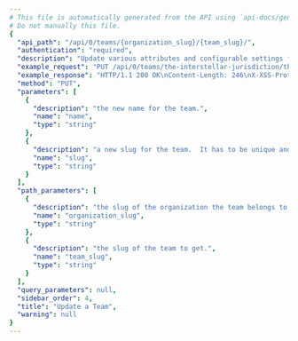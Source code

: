 ```yaml
---
# This file is automatically generated from the API using `api-docs/generate.py`
# Do not manually this file.
{
  "api_path": "/api/0/teams/{organization_slug}/{team_slug}/", 
  "authentication": "required", 
  "description": "Update various attributes and configurable settings for the given\nteam.", 
  "example_request": "PUT /api/0/teams/the-interstellar-jurisdiction/the-obese-philosophers/ HTTP/1.1\nHost: sentry.io\nAuthorization: Bearer {base64-encoded-key-here}\nContent-Type: application/json\n\n{\n  \"name\": \"The Inflated Philosophers\"\n}", 
  "example_response": "HTTP/1.1 200 OK\nContent-Length: 246\nX-XSS-Protection: 1; mode=block\nContent-Language: en\nX-Content-Type-Options: nosniff\nVary: Accept-Language, Cookie\nAllow: GET, PUT, DELETE, HEAD, OPTIONS\nX-Frame-Options: deny\nContent-Type: application/json\n\n{\n  \"avatar\": {\n    \"avatarType\": \"letter_avatar\", \n    \"avatarUuid\": null\n  }, \n  \"dateCreated\": \"2018-09-20T15:48:24.280Z\", \n  \"hasAccess\": true, \n  \"id\": \"4\", \n  \"isMember\": false, \n  \"isPending\": false, \n  \"name\": \"The Inflated Philosophers\", \n  \"slug\": \"the-obese-philosophers\"\n}", 
  "method": "PUT", 
  "parameters": [
    {
      "description": "the new name for the team.", 
      "name": "name", 
      "type": "string"
    }, 
    {
      "description": "a new slug for the team.  It has to be unique and available.", 
      "name": "slug", 
      "type": "string"
    }
  ], 
  "path_parameters": [
    {
      "description": "the slug of the organization the team belongs to.", 
      "name": "organization_slug", 
      "type": "string"
    }, 
    {
      "description": "the slug of the team to get.", 
      "name": "team_slug", 
      "type": "string"
    }
  ], 
  "query_parameters": null, 
  "sidebar_order": 4, 
  "title": "Update a Team", 
  "warning": null
}
---
```


